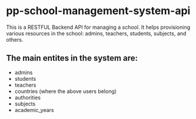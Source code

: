 # pp-school-management-system-api
This is a RESTFUL Backend API for managing a school. It helps provisioning various resources in the school: admins, teachers, students, subjects, and others.
## The main entites in the system are: 
- admins
- students
- teachers
- countries (where the above users belong)
- authorities
- subjects
- academic_years
